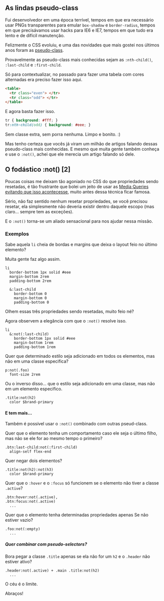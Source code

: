 ## As lindas pseudo-class

Fui desenvolvedor em uma época terrível, tempos em que era necessário usar PNGs transparentes para emular `box-shadow` e `border-radius`, tempos em que precisávamos usar hacks para IE6 e IE7, tempos em que tudo era lento e de difícil manutenção. 

Felizmente o CSS evoluiu, e uma das novidades que mais gostei nos últimos anos foram as [pseudo-class](https://developer.mozilla.org/en-US/docs/Web/CSS/Pseudo-classes).

Provavelmente as pseudo-class mais conhecidas sejam as `:nth-child()`, `:last-child` e `:first-child`. 

Só para contextualizar, no passado para fazer uma tabela com cores alternadas era preciso fazer isso aqui.

````html 
<table>
  <tr class="even"> </tr>
  <tr class="odd"> </tr>
</table>
````

E agora basta fazer isso.

````css
tr { background: #fff; }
tr:nth-child(odd) { background: #eee; }
````

Sem classe extra, sem porra nenhuma. Limpo e bonito. :)

Mas tenho certeza que vocês já viram um milhão de artigos falando dessas pseudo-class mais conhecidas. E mesmo que muita gente também conheça e use o `:not()`, achei que ele merecia um artigo falando só dele.

## O fodástico :not() [2]

Poucas coisas me deixam tão agoniado no CSS do que propriedades sendo resetadas, é tão frustrante que bolei um jeito de usar as [Media Queries evitando que isso acontecesse](http://www.felipefialho.com/blog/2015/otimizando-e-organizando-as-media-queries), muito antes dessa técnica ficar famosa.

Sério, não faz sentido nenhum resetar propriedades, se você precisou resetar, ela simplesmente não deveria existir dentro daquele escopo (mas claro... sempre tem as exceções).

E o `:not()` torna-se um aliado sensacional para nos ajudar nessa missão.

### Exemplos

Sabe aquela `li` cheia de bordas e margins que deixa o layout feio no último elemento?

Muita gente faz algo assim.

````stylus
li
  border-bottom 1px solid #eee
  margin-bottom 2rem
  padding-bottom 2rem

  &:last-child 
    border-bottom 0
    margin-bottom 0
    padding-bottom 0
````

Olhem essas três propriedades sendo resetadas, muito feio né?

Agora observem a elegância com que o `:not()` resolve isso.

````stylus
li
  &:not(:last-child)
    border-bottom 1px solid #eee
    margin-bottom 1rem
    padding-bottom 1rem 
````

Quer que determinado estilo seja adicionado em todos os elementos, mas não em uma classe especifica?

````stylus
p:not(.foo)
  font-size 2rem
````

Ou o inverso disso... que o estilo seja adicionado em uma classe, mas não em um elemento especifico. 

````stylus
.title:not(h2)
  color $brand-primary
````

#### E tem mais...

Também é possível usar o `:not()` combinado com outras pseud-class.

Quer que o elemento tenha um comportamento caso ele seja o último filho, mas não se ele for ao mesmo tempo o primeiro?

````stylus
.btn:last-child:not(:first-child)
  align-self flex-end
````

Quer negar dois elementos?

````stylus
.title:not(h2):not(h3)
  color $brand-primary
````

Quer que o `:hover` e o `:focus` só funcionem se o elemento não tiver a classe `.active`? 

````stylus
.btn:hover:not(.active),
.btn:focus:not(.active)
  ...
````

Quer que o elemento tenha determinadas propriedades apenas Se não estiver vazio?

````stylus
.foo:not(:empty)
  ...
````

##### Quer combinar com pseudo-selectors? 

Bora pegar a classe `.title` apenas se ela não for um `h2` e o `.header` não estiver ativo? 

````stylus
.header:not(.active) + .main .title:not(h2)
  ...
````

O céu é o limite. 

Abraços!

